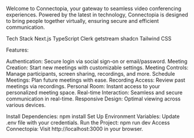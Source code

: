 Welcome to Connectopia, your gateway to seamless video conferencing experiences. Powered by the latest in technology, Connectopia is designed to bring people together virtually, ensuring secure and efficient communication.

Tech Stack
Next.js
TypeScript
Clerk
getstream
shadcn
Tailwind CSS

Features:

Authentication: Secure login via social sign-on or email/password.
Meeting Creation: Start new meetings with customizable settings.
Meeting Controls: Manage participants, screen sharing, recordings, and more.
Schedule Meetings: Plan future meetings with ease.
Recording Access: Review past meetings via recordings.
Personal Room: Instant access to your personalized meeting space.
Real-time Interaction: Seamless and secure communication in real-time.
Responsive Design: Optimal viewing across various devices.


Install Dependencies: npm install
Set Up Environment Variables: Update .env file with your credentials.
Run the Project: npm run dev
Access Connectopia: Visit http://localhost:3000 in your browser.
